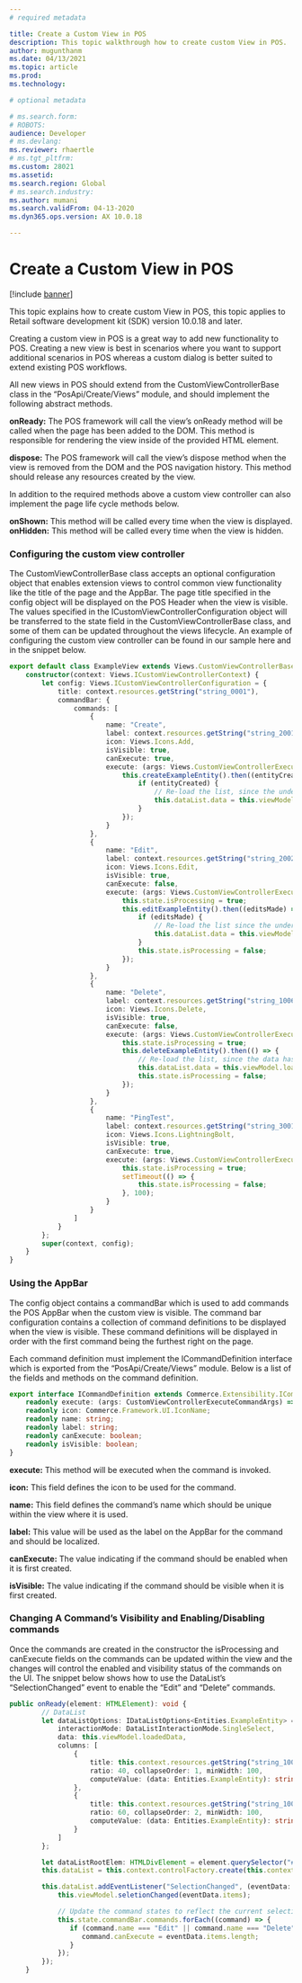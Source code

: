 ```yaml
---
# required metadata

title: Create a Custom View in POS
description: This topic walkthrough how to create custom View in POS.
author: mugunthanm
ms.date: 04/13/2021
ms.topic: article
ms.prod: 
ms.technology: 

# optional metadata

# ms.search.form: 
# ROBOTS: 
audience: Developer
# ms.devlang: 
ms.reviewer: rhaertle
# ms.tgt_pltfrm: 
ms.custom: 28021
ms.assetid: 
ms.search.region: Global
# ms.search.industry: 
ms.author: mumani
ms.search.validFrom: 04-13-2020
ms.dyn365.ops.version: AX 10.0.18

---
```


# Create a Custom View in POS

[!include [banner](../includes/banner.md)]

This topic explains how to create custom View in POS, this topic applies to Retail software development kit (SDK) version 10.0.18 and later.

Creating a custom view in POS is a great way to add new functionality to POS. Creating a new view is best in scenarios where you want to support additional scenarios in POS whereas a custom dialog is better suited to extend existing POS workflows.

All new views in POS should extend from the CustomViewControllerBase class in the “PosApi/Create/Views” module, and should implement the following abstract methods.

**onReady:** The POS framework will call the view’s onReady method will be called when the page has been added to the DOM. This method is responsible for rendering the view inside of the provided HTML element.

**dispose:** The POS framework will call the view’s dispose method when the view is removed from the DOM and the POS navigation history. This method should release any resources created by the view.

In addition to the required methods above a custom view controller can also implement the page life cycle methods below.

**onShown:** This method will be called every time when the view is displayed.
**onHidden:** This method will be called every time when the view is hidden.

### Configuring the custom view controller

The CustomViewControllerBase class accepts an optional configuration object that enables extension views to control common view functionality like the title of the page and the AppBar. The page title specified in the config object will be displayed on the POS Header when the view is visible.
The values specified in the ICustomViewControllerConfiguration object will be transferred to the state field in the CustomViewControllerBase class, and some of them can be updated throughout the views lifecycle.
An example of configuring the custom view controller can be found in our sample here and in the snippet below.

```TypeScript
export default class ExampleView extends Views.CustomViewControllerBase {
    constructor(context: Views.ICustomViewControllerContext) {
        let config: Views.ICustomViewControllerConfiguration = {
            title: context.resources.getString("string_0001"),
            commandBar: {
                commands: [
                    {
                        name: "Create",
                        label: context.resources.getString("string_2001"),
                        icon: Views.Icons.Add,
                        isVisible: true,
                        canExecute: true,
                        execute: (args: Views.CustomViewControllerExecuteCommandArgs): void => {
                            this.createExampleEntity().then((entityCreated) => {
                                if (entityCreated) {
                                    // Re-load the list, since the underlying data was amended
                                    this.dataList.data = this.viewModel.loadedData;
                                }
                            });
                        }
                    },
                    {
                        name: "Edit",
                        label: context.resources.getString("string_2002"),
                        icon: Views.Icons.Edit,
                        isVisible: true,
                        canExecute: false,
                        execute: (args: Views.CustomViewControllerExecuteCommandArgs): void => {
                            this.state.isProcessing = true;
                            this.editExampleEntity().then((editsMade) => {
                                if (editsMade) {
                                    // Re-load the list since the underlying data changed
                                    this.dataList.data = this.viewModel.loadedData;
                                }
                                this.state.isProcessing = false;
                            });
                        }
                    },
                    {
                        name: "Delete",
                        label: context.resources.getString("string_1006"),
                        icon: Views.Icons.Delete,
                        isVisible: true,
                        canExecute: false,
                        execute: (args: Views.CustomViewControllerExecuteCommandArgs): void => {
                            this.state.isProcessing = true;
                            this.deleteExampleEntity().then(() => {
                                // Re-load the list, since the data has changed
                                this.dataList.data = this.viewModel.loadedData;
                                this.state.isProcessing = false;
                            });
                        }
                    },
                    {
                        name: "PingTest",
                        label: context.resources.getString("string_3001"),
                        icon: Views.Icons.LightningBolt,
                        isVisible: true,
                        canExecute: true,
                        execute: (args: Views.CustomViewControllerExecuteCommandArgs): void => {
                            this.state.isProcessing = true;
                            setTimeout(() => {
                                this.state.isProcessing = false;
                            }, 100);
                        }
                    }
                ]
            }
        };
        super(context, config);
    }
}
```
### Using the AppBar

The config object contains a commandBar which is used to add commands the POS AppBar when the custom view is visible. The command bar configuration contains a collection of command definitions to be displayed when the view is visible. These command definitions will be displayed in order with the first command being the furthest right on the page.

Each command definition must implement the ICommandDefinition interface which is exported from the “PosApi/Create/Views” module. Below is a list of the fields and methods on the command definition.

```TypeScript
export interface ICommandDefinition extends Commerce.Extensibility.ICommandDefinition {
    readonly execute: (args: CustomViewControllerExecuteCommandArgs) => void;
    readonly icon: Commerce.Framework.UI.IconName;
    readonly name: string;
    readonly label: string;
    readonly canExecute: boolean;
    readonly isVisible: boolean;
}
```
**execute:** This method will be executed when the command is invoked.

**icon:** This field defines the icon to be used for the command.

**name:** This field defines the command’s name which should be unique within the view where it is used.

**label:** This value will be used as the label on the AppBar for the command and should be localized.

**canExecute:** The value indicating if the command should be enabled when it is first created.

**isVisible:** The value indicating if the command should be visible when it is first created.

### Changing A Command’s Visibility and Enabling/Disabling commands

Once the commands are created in the constructor the isProcessing and canExecute fields on the commands can be updated within the view and the changes will control the enabled and visibility status of the commands on the UI.
The snippet below shows how to use the DataList’s “SelectionChanged” event to enable the “Edit” and “Delete” commands.

```TypeScript
public onReady(element: HTMLElement): void {
        // DataList
        let dataListOptions: IDataListOptions<Entities.ExampleEntity> = {
            interactionMode: DataListInteractionMode.SingleSelect,
            data: this.viewModel.loadedData,
            columns: [
                {
                    title: this.context.resources.getString("string_1001"), // Int data
                    ratio: 40, collapseOrder: 1, minWidth: 100,
                    computeValue: (data: Entities.ExampleEntity): string => data.IntData.toString()
                },
                {
                    title: this.context.resources.getString("string_1002"), // String data
                    ratio: 60, collapseOrder: 2, minWidth: 100,
                    computeValue: (data: Entities.ExampleEntity): string => data.StringData
                }
            ]
        };

        let dataListRootElem: HTMLDivElement = element.querySelector("#exampleListView") as HTMLDivElement;
        this.dataList = this.context.controlFactory.create(this.context.logger.getNewCorrelationId(), "DataList", dataListOptions, dataListRootElem);

        this.dataList.addEventListener("SelectionChanged", (eventData: { items: Entities.ExampleEntity[] }) => {
            this.viewModel.seletionChanged(eventData.items);

            // Update the command states to reflect the current selection state.
            this.state.commandBar.commands.forEach((command) => {
               if (command.name === "Edit" || command.name === "Delete") {
                  command.canExecute = eventData.items.length;
               }
            });
        });
    }
```
